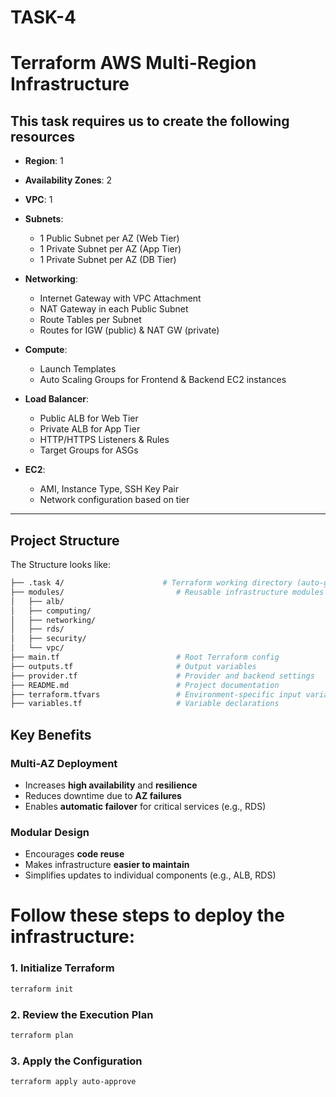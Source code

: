#  TASK-4
#  Terraform AWS Multi-Region Infrastructure

## This task requires us to create the following resources 

- **Region**: 1  
- **Availability Zones**: 2  
- **VPC**: 1  
- **Subnets**:
  - 1 Public Subnet per AZ (Web Tier)
  - 1 Private Subnet per AZ (App Tier)
  - 1 Private Subnet per AZ (DB Tier)

- **Networking**:
  - Internet Gateway with VPC Attachment
  - NAT Gateway in each Public Subnet
  - Route Tables per Subnet
  - Routes for IGW (public) & NAT GW (private)

- **Compute**:
  - Launch Templates
  - Auto Scaling Groups for Frontend & Backend EC2 instances

- **Load Balancer**:
  - Public ALB for Web Tier
  - Private ALB for App Tier
  - HTTP/HTTPS Listeners & Rules
  - Target Groups for ASGs

- **EC2**:
  - AMI, Instance Type, SSH Key Pair
  - Network configuration based on tier


---

##  Project Structure

The Structure looks like:

```bash
├── .task 4/                      # Terraform working directory (auto-generated)
├── modules/                         # Reusable infrastructure modules
│   ├── alb/
│   ├── computing/
│   ├── networking/
│   ├── rds/
│   ├── security/
│   └── vpc/
├── main.tf                          # Root Terraform config
├── outputs.tf                       # Output variables
├── provider.tf                      # Provider and backend settings
├── README.md                        # Project documentation
├── terraform.tfvars                 # Environment-specific input variables           
├── variables.tf                     # Variable declarations
```
##  Key Benefits

###  Multi-AZ Deployment
- Increases **high availability** and **resilience**
- Reduces downtime due to **AZ failures**
- Enables **automatic failover** for critical services (e.g., RDS)

###  Modular Design
- Encourages **code reuse**
- Makes infrastructure **easier to maintain**
- Simplifies updates to individual components (e.g., ALB, RDS)


# Follow these steps to deploy the infrastructure:

### 1. Initialize Terraform
```bash
terraform init
```
### 2. Review the Execution Plan
```bash
terraform plan
```
### 3. Apply the Configuration
```bash
terraform apply auto-approve
```
